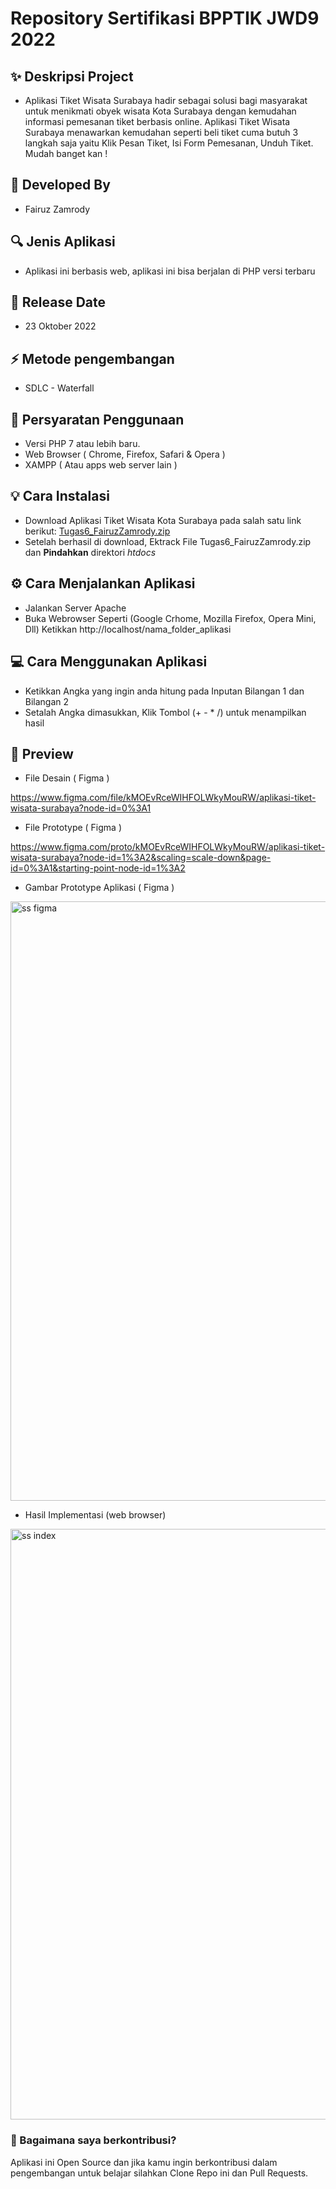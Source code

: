 <h1>Repository Sertifikasi BPPTIK JWD9 2022 </h1>

## ✨ Deskripsi Project
- Aplikasi Tiket Wisata Surabaya hadir sebagai solusi bagi masyarakat untuk menikmati obyek wisata Kota Surabaya dengan kemudahan informasi pemesanan tiket berbasis online. Aplikasi Tiket Wisata Surabaya menawarkan kemudahan seperti beli tiket cuma butuh 3 langkah saja yaitu Klik Pesan Tiket, Isi Form Pemesanan, Unduh Tiket. Mudah banget kan !

## 👋 Developed By
- Fairuz Zamrody

## 🔍 Jenis Aplikasi
- Aplikasi ini berbasis web, aplikasi ini bisa berjalan di PHP versi terbaru

## 📆 Release Date
- 23 Oktober 2022

## ⚡ Metode pengembangan
- SDLC - Waterfall

## 📝 Persyaratan Penggunaan 
- Versi PHP 7 atau lebih baru.
- Web Browser ( Chrome, Firefox, Safari & Opera )
- XAMPP ( Atau apps web server lain )

## 💡 Cara Instalasi
- Download Aplikasi Tiket Wisata Kota Surabaya pada salah satu link berikut: [Tugas6_FairuzZamrody.zip](https://github.com/fairuzzamrody/JWD-09-2022/files/9675204/Tugas6_FairuzZamrody.zip)
- Setelah berhasil di download, Ektrack File Tugas6_FairuzZamrody.zip dan **Pindahkan** direktori _htdocs_


## ⚙️ Cara Menjalankan Aplikasi
- Jalankan Server Apache
- Buka Webrowser Seperti (Google Crhome, Mozilla Firefox, Opera Mini, Dll)
Ketikkan http://localhost/nama_folder_aplikasi

## 💻 Cara Menggunakan Aplikasi
- Ketikkan Angka yang ingin anda hitung pada Inputan Bilangan 1 dan Bilangan 2
- Setalah Angka dimasukkan, Klik Tombol (+ - * /) untuk menampilkan hasil


<h2>
📸 Preview 
</h2>

- File Desain ( Figma )

https://www.figma.com/file/kMOEvRceWIHFOLWkyMouRW/aplikasi-tiket-wisata-surabaya?node-id=0%3A1

- File Prototype ( Figma )

https://www.figma.com/proto/kMOEvRceWIHFOLWkyMouRW/aplikasi-tiket-wisata-surabaya?node-id=1%3A2&scaling=scale-down&page-id=0%3A1&starting-point-node-id=1%3A2

- Gambar Prototype Aplikasi ( Figma )

<img width="959" alt="ss figma" src="https://user-images.githubusercontent.com/61002522/197343310-df501bfc-fdec-4620-b07e-0347a9587899.png">


- Hasil Implementasi (web browser)
<img width="945" alt="ss index" src="https://user-images.githubusercontent.com/61002522/197343239-09da8bcc-c614-4462-b6c5-0b272687c6fc.png">

### 🤝 Bagaimana saya berkontribusi?

Aplikasi ini Open Source dan jika kamu ingin berkontribusi dalam pengembangan untuk belajar silahkan Clone Repo ini dan Pull Requests.
